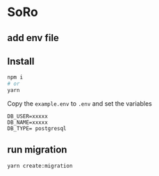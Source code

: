 # SoRo

## add env file

## Install

```bash
npm i
# or
yarn
```

Copy the `example.env` to `.env` and set the variables

```
DB_USER=xxxxx
DB_NAME=xxxxx
DB_TYPE= postgresql
```

## run migration

```
yarn create:migration
```
